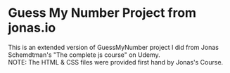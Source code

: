 # Guess My Number Project from jonas.io
This is an extended version of GuessMyNumber project I did from Jonas Schemdtman's "The complete js course" on Udemy.<br>
NOTE: The HTML & CSS files were provided first hand by Jonas's Course. 
